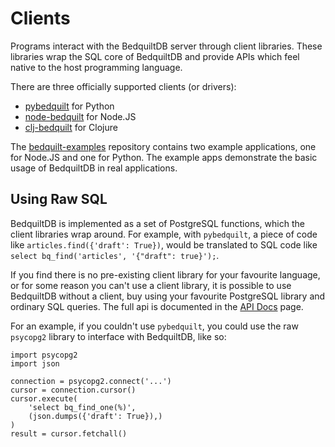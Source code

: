 # Clients

Programs interact with the BedquiltDB server through client libraries. These libraries wrap the SQL core of BedquiltDB and provide APIs which feel native to the host programming language.

There are three officially supported clients (or drivers):

- [pybedquilt](http://pybedquilt.readthedocs.org) for Python
- [node-bedquilt](http://node-bedquilt.readthedocs.org) for Node.JS
- [clj-bedquilt](http://bedquiltdb.github.io/clj-bedquilt-docs/) for Clojure


The [bedquilt-examples](https://github.com/BedquiltDB/bedquilt-examples) repository contains two example applications, one for Node.JS and one for Python. The example apps demonstrate the basic usage of BedquiltDB in real applications.

## Using Raw SQL

BedquiltDB is implemented as a set of PostgreSQL functions, which the client libraries wrap around. For example, with `pybedquilt`, a piece of code like `articles.find({'draft': True})`, would be translated to SQL code like `select bq_find('articles', '{"draft": true}');`.

If you find there is no pre-existing client library for your favourite language, or for some reason you can't use a client library, it is possible to use BedquiltDB without a client, buy using your favourite PostgreSQL library and ordinary SQL queries. The full api is documented in the [API Docs](../api_docs.md) page.

For an example, if you couldn't use `pybedquilt`, you could use the raw `psycopg2` library to interface with BedquiltDB, like so:

```
import psycopg2
import json

connection = psycopg2.connect('...')
cursor = connection.cursor()
cursor.execute(
    'select bq_find_one(%)',
    (json.dumps({'draft': True}),)
)
result = cursor.fetchall()
```

